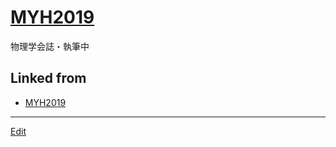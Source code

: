 ---
---
# [MYH2019](/MYH2019)

物理学会誌・執筆中

## Linked from

* [MYH2019](MYH2019.md)


----
[Edit](https://github.com/vitroid/vitroid.github.io/edit/master/MD/MYH2019.md)
